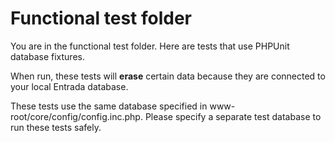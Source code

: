 # Functional test folder

You are in the functional test folder. Here are tests that use PHPUnit database
fixtures.

When run, these tests will **erase** certain data because they are connected to
your local Entrada database.

These tests use the same database specified in www-root/core/config/config.inc.php.
Please specify a separate test database to run these tests safely.
